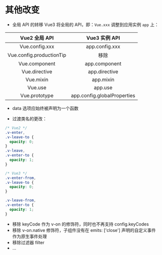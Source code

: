 # 其他改变

- 全局 API 的转移
  Vue3 将全局的 API，即：`Vue.xxx` 调整到应用实例 `app` 上：

|      Vue2 全局 API       |        Vue3 实例 API        |
| :----------------------: | :-------------------------: |
|      Vue.config.xxx      |       app.config.xxx        |
| Vue.config.productionTip |            移除             |
|      Vue.component       |        app.component        |
|      Vue.directive       |        app.directive        |
|        Vue.mixin         |          app.mixin          |
|         Vue.use          |           app.use           |
|      Vue.prototype       | app.config.globalProperties |

- data 选项应始终被声明为一个函数

- 过渡类名的更改：

```css
/* Vue2 */
.v-enter,
.v-leave-to {
  opacity: 0;
}
.v-leave,
.v-enter-to {
  opacity: 1;
}

/* Vue3 */
.v-enter-from,
.v-leave-to {
  opacity: 0;
}

.v-leave-from,
.v-enter-to {
  opacity: 1;
}
```

- 移除 keyCode 作为 v-on 的修饰符，同时也不再支持 config.keyCodes
- 移除 v-on.native 修饰符，子组件没有在 emits: ['close'] 声明的自定义事件作为原生事件处理
- 移除过滤器 filter
- ...

